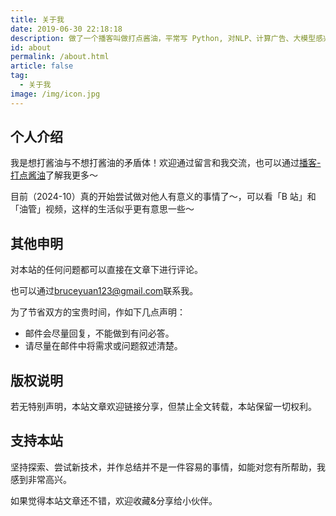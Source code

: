 ```yaml
---
title: 关于我
date: 2019-06-30 22:18:18
description: 做了一个播客叫做打点酱油，平常写 Python, 对NLP、计算广告、大模型感兴趣，尝试做一些有意义的事情
id: about
permalink: /about.html
article: false
tag:
  - 关于我
image: /img/icon.jpg
---
```


## 个人介绍

我是想打酱油与不想打酱油的矛盾体！欢迎通过留言和我交流，也可以通过[播客-打点酱油](https://www.xiaoyuzhoufm.com/podcast/625a89560cab7e0abb960b6d)了解我更多～

目前（2024-10）真的开始尝试做对他人有意义的事情了～，可以看「B 站」和「油管」视频，这样的生活似乎更有意思一些～

## 其他申明

对本站的任何问题都可以直接在文章下进行评论。

也可以通过[bruceyuan123@gmail.com](mailto:bbruceyuan<bruceyuan123@gmail.com>?subject=【来自】bbruceyuan的博客)联系我。

为了节省双方的宝贵时间，作如下几点声明：

- 邮件会尽量回复，不能做到有问必答。
- 请尽量在邮件中将需求或问题叙述清楚。

## 版权说明

若无特别声明，本站文章欢迎链接分享，但禁止全文转载，本站保留一切权利。

## 支持本站

坚持探索、尝试新技术，并作总结并不是一件容易的事情，如能对您有所帮助，我感到非常高兴。

如果觉得本站文章还不错，欢迎收藏&分享给小伙伴。
